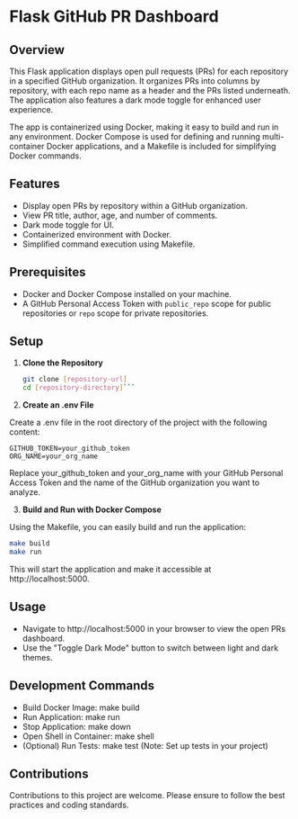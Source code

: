 # Flask GitHub PR Dashboard

## Overview

This Flask application displays open pull requests (PRs) for each repository in a specified GitHub organization. It organizes PRs into columns by repository, with each repo name as a header and the PRs listed underneath. The application also features a dark mode toggle for enhanced user experience.

The app is containerized using Docker, making it easy to build and run in any environment. Docker Compose is used for defining and running multi-container Docker applications, and a Makefile is included for simplifying Docker commands.

## Features

- Display open PRs by repository within a GitHub organization.
- View PR title, author, age, and number of comments.
- Dark mode toggle for UI.
- Containerized environment with Docker.
- Simplified command execution using Makefile.

## Prerequisites

- Docker and Docker Compose installed on your machine.
- A GitHub Personal Access Token with `public_repo` scope for public repositories or `repo` scope for private repositories.

## Setup

1. **Clone the Repository**
   
   ```bash
   git clone [repository-url]
   cd [repository-directory]```
   
2. **Create an .env File**

Create a .env file in the root directory of the project with the following content:

  ```plaintext
  GITHUB_TOKEN=your_github_token
  ORG_NAME=your_org_name
  ```

Replace your_github_token and your_org_name with your GitHub Personal Access Token and the name of the GitHub organization you want to analyze.

3. **Build and Run with Docker Compose**

Using the Makefile, you can easily build and run the application:

  ```bash
  make build
  make run
  ```

This will start the application and make it accessible at http://localhost:5000.

## Usage
- Navigate to http://localhost:5000 in your browser to view the open PRs dashboard.
- Use the "Toggle Dark Mode" button to switch between light and dark themes.

## Development Commands
- Build Docker Image: make build
- Run Application: make run
- Stop Application: make down
- Open Shell in Container: make shell
- (Optional) Run Tests: make test (Note: Set up tests in your project)

## Contributions
Contributions to this project are welcome. Please ensure to follow the best practices and coding standards.
